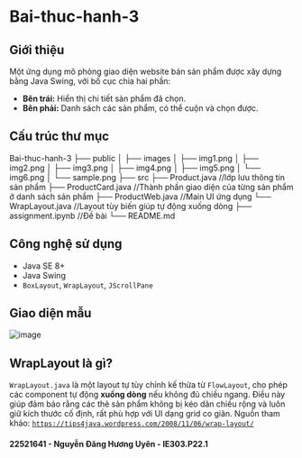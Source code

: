 # Bai-thuc-hanh-3
## Giới thiệu
Một ứng dụng mô phỏng giao diện website bán sản phẩm được xây dựng bằng Java Swing, với bố cục chia hai phần:
- **Bên trái:** Hiển thị chi tiết sản phẩm đã chọn.
- **Bên phải:** Danh sách các sản phẩm, có thể cuộn và chọn được.
## Cấu trúc thư mục
Bai-thuc-hanh-3
├── public
│ ├── images 
  │ ├── img1.png
  │ ├── img2.png
  │ ├── img3.png
  │ ├── img4.png
  │ ├── img5.png
  │ └── img6.png
│ └── sample.png
├── src
    ├── Product.java  //lớp lưu thông tin sản phẩm
    ├── ProductCard.java  //Thành phần giao diện của từng sản phẩm ở danh sách sản phẩm
    ├── ProductWeb.java  //Main UI ứng dụng
    └── WrapLayout.java  //Layout tùy biến giúp tự động xuống dòng
├── assignment.ipynb  //Đề bài
└── README.md
## Công nghệ sử dụng
- Java SE 8+
- Java Swing
- `BoxLayout`, `WrapLayout`, `JScrollPane`
## Giao diện mẫu
![image](https://github.com/user-attachments/assets/f89ec56e-cbad-4162-9f93-d7ab3d41ac1a)
## WrapLayout là gì?
`WrapLayout.java` là một layout tự tùy chỉnh kế thừa từ `FlowLayout`, cho phép các component tự động **xuống dòng** nếu không đủ chiều ngang. Điều này giúp đảm bảo rằng các thẻ sản phẩm không bị kéo dãn chiều rộng và luôn giữ kích thước cố định, rất phù hợp với UI dạng grid co giãn.
Nguồn tham khảo: [`https://tips4java.wordpress.com/2008/11/06/wrap-layout/`](https://tips4java.wordpress.com/2008/11/06/wrap-layout/)

#### 22521641 - Nguyễn Đăng Hương Uyên - IE303.P22.1
